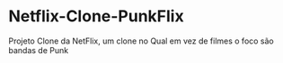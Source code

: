 # Netflix-Clone-PunkFlix
Projeto Clone da NetFlix, um clone no Qual em vez de filmes o foco são bandas de Punk
